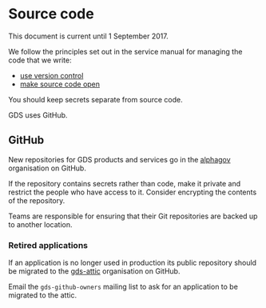 # Source code

This document is current until 1 September 2017.

We follow the principles set out in the service manual for
managing the code that we write:

- [use version control](https://www.gov.uk/service-manual/technology/maintaining-version-control-in-coding)
- [make source code open](https://www.gov.uk/service-manual/technology/making-source-code-open-and-reusable)

You should keep secrets separate from source code.

GDS uses GitHub.

## GitHub

New repositories for GDS products and services go in the
[alphagov](https://github.com/alphagov/) organisation on GitHub.

If the repository contains secrets rather than code,
make it private and restrict the people who have access to it.
Consider encrypting the contents of the repository.

Teams are responsible for ensuring that their Git repositories
are backed up to another location.

### Retired applications

If an application is no longer used in production its public repository should be migrated to the [gds-attic](https://github.com/gds-attic/) organisation on GitHub.

Email the `gds-github-owners` mailing list to ask for an application to be
migrated to the attic.
